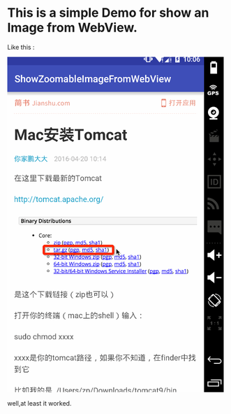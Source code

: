 # This is a simple Demo for show an Image from WebView.

Like this :

![the gif](https://github.com/bigbigpeng3/ShowZoomableImageFromWebView/blob/master/shotsnap/ShowZoomableImageFromWebView.gif)

well,at least it worked.

